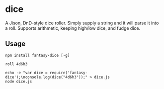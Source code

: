 dice
===

A Jison, DnD-style dice roller. Simply supply a string and it will parse it into a roll. Supports arithmetic, keeping high/low dice, and fudge dice.

## Usage

    npm install fantasy-dice [-g]

    roll 4d6h3

    echo -e "var dice = require('fantasy-dice');\nconsole.log(dice("4d6h3"));" > dice.js
    node dice.js
